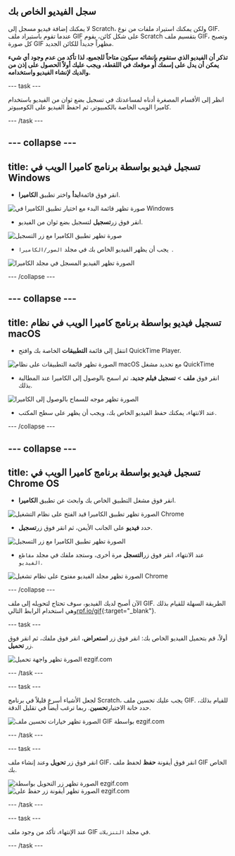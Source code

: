 ## سجل الفيديو الخاص بك

لا يمكنك إضافة فيديو مسجل إلى Scratch، ولكن يمكنك استيراد ملفات من نوع GIF. عندما تقوم باستيراد ملف GIF على شكل كائن، يقوم Scratch بتقسيم ملف GIF، وتصبح كل صورة GIF مظهراً جديداً للكائن الجديد.

**تذكر أن الفيديو الذي ستقوم بإنشائه سيكون متاحاً للجميع، لذا تأكد من عدم وجود أي شيء يمكن أن يدل على إسمك أو موقعك في اللقطة، ويجب عليك أولاً الحصول على إذن من والديك لإنشاء الفيديو واستخدامه.**

--- task ---

انظر إلى الأقسام المصغرة أدناه لمساعدتك في تسجيل بضع ثوان من الفيديو باستخدام كاميرا الويب الخاصة بالكمبيوتر، ثم احفظ الفيديو على الكومبيوتر.

--- /task ---

--- collapse ---
---
title: تسجيل فيديو بواسطة برنامج كاميرا الويب في Windows
---
- انقر فوق قائمة**ابدأ** واختر تطبيق **الكاميرا**.

![صورة تظهر قائمة البدء مع اختيار تطبيق الكاميرا في Windows](images/camera-app.png)

- انقر فوق زر**تسجيل** لتسجيل بضع ثوان من الفيديو.

![صورة تظهر تطبيق الكاميرا مع زر التسجيل](images/record-win.png)

- يجب أن يظهر الفيديو الخاص بك في مجلد `الصور/الكاميرا `.

![الصورة تظهر الفيديو المسجل في مجلد الكاميرا](images/camera-roll.png)


--- /collapse ---

--- collapse ---
---
title: تسجيل فيديو بواسطة برنامج كاميرا الويب في نظام macOS
---
- انتقل إلى قائمة **التطبيقات** الخاصة بك وافتح QuickTime Player.

![الصورة تظهر قائمة التطبيقات على نظام macOS مع تحديد مشغل QuickTime](images/quicktime.png)

- انقر فوق **ملف** > **تسجيل فيلم جديد**، ثم اسمح بالوصول إلى الكاميرا عند المطالبة بذلك.

![الصورة تظهر موجه للسماح بالوصول إلى الكاميرا](images/allow_cam_macOS.png)

- عند الانتهاء، يمكنك حفظ الفيديو الخاص بك، ويجب أن يظهر على سطح المكتب.


--- /collapse ---

--- collapse ---
---
title: تسجيل فيديو بواسطة برنامج كاميرا الويب في Chrome OS
---

- انقر فوق مشغل التطبيق الخاص بك وابحث عن تطبيق **الكاميرا**.

![الصورة تظهر تطبيق الكاميرا قيد الفتح على نظام التشغيل Chrome](images/opencamera.png)

- حدد **فيديو** على الجانب الأيمن، ثم انقر فوق زر**تسجيل**.

![الصورة تظهر تطبيق الكاميرا مع زر التسجيل](images/hitrecord.png)

- عند الانتهاء، انقر فوق زر**التسجل** مرة أخرى، وستجد ملفك في مجلد `مقاطع الفيديو`.

![الصورة تظهر مجلد الفيديو مفتوح على نظام تشغيل Chrome](images/videosfolder.png)

--- /collapse ---

الآن أصبح لديك الفيديو، سوف تحتاج لتحويله إلى ملف GIF. الطريقة السهلة للقيام بذلك وهي استخدام الرابط التالي[rpf.io/gif](https://rpf.io/gif){:target="_blank"}.

--- task ---

أولاً، قم بتحميل الفيديو الخاص بك: انقر فوق زر **استعراض**، انقر فوق ملفك، ثم انقر فوق زر **تحميل**.

![الصورة تظهر واجهة تحميل ezgif.com](images/ezgif-upload.png)

--- /task ---

--- task ---

لجعل الأشياء أسرع قليلاً في برنامج Scratch، يجب عليك تحسين ملف GIF. للقيام بذلك، حدد خانة الاختيار**تحسين**. ربما ترغب أيضاً في تقليل الدقة.

![الصورة تظهر خيارات تحسين ملف GIF بواسطة ezgif.com](images/optimise-gif.png)

--- /task ---

--- task ---

انقر فوق زر **تحويل** وعند إنشاء ملف GIF، انقر فوق أيقونة **حفظ** لحفظ ملف GIF الخاص بك.

![الصورة تظهر زر التحويل بواسطة ezgif.com](images/convert_btn.png) ![الصورة تظهر أيقونة زر حفظ على ezgif.com](images/save_icon.png)

--- /task ---


--- task ---

عند الإنتهاء، تأكد من وجود ملف GIF في مجلد `التنزيلات`.

--- /task ---




